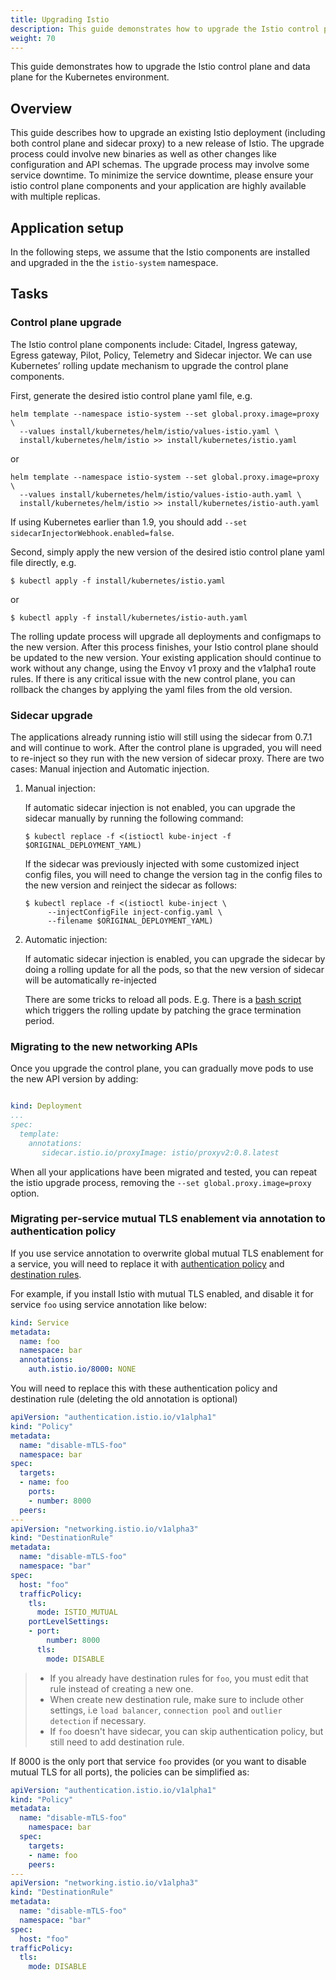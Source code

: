 ```yaml
---
title: Upgrading Istio
description: This guide demonstrates how to upgrade the Istio control plane and data plane independently.
weight: 70
---
```


This guide demonstrates how to upgrade the Istio control plane and data plane
for the Kubernetes environment.

## Overview

This guide describes how to upgrade an existing Istio deployment (including both control plane and sidecar proxy) to a new release of Istio. The upgrade process could involve new binaries as well as other changes like configuration and API schemas. The upgrade process may involve some service downtime. To minimize the service downtime, please ensure your istio control plane components and your application are highly available with multiple replicas.

## Application setup

In the following steps, we assume that the Istio components are installed and upgraded in the the `istio-system` namespace.

## Tasks

### Control plane upgrade

The Istio control plane components include: Citadel, Ingress gateway, Egress gateway, Pilot, Policy, Telemetry and
Sidecar injector. We can use Kubernetes’ rolling update mechanism to upgrade the
control plane components.

First, generate the desired istio control plane yaml file, e.g.

```command
helm template --namespace istio-system --set global.proxy.image=proxy \
  --values install/kubernetes/helm/istio/values-istio.yaml \
  install/kubernetes/helm/istio >> install/kubernetes/istio.yaml
```

or

```command
helm template --namespace istio-system --set global.proxy.image=proxy \
  --values install/kubernetes/helm/istio/values-istio-auth.yaml \
  install/kubernetes/helm/istio >> install/kubernetes/istio-auth.yaml
```

If using Kubernetes earlier than 1.9, you should add ```--set sidecarInjectorWebhook.enabled=false```.

Second, simply apply the new version of the desired istio control plane yaml file directly, e.g.

```command
$ kubectl apply -f install/kubernetes/istio.yaml
```

or

```command
$ kubectl apply -f install/kubernetes/istio-auth.yaml
```

The rolling update process will upgrade all deployments and configmaps to the new version. After this process finishes, your Istio control plane should be updated to the new version. Your existing application should continue to work without any change, using the Envoy v1 proxy and the v1alpha1 route rules. If there is any critical issue with the new control plane, you can rollback the changes by applying the yaml files from the old version.

### Sidecar upgrade

The applications already running istio will still using the sidecar from 0.7.1 and will continue to work. After the control plane is upgraded, you will need to re-inject so they run with the new version of sidecar proxy. There are two cases: Manual injection and Automatic injection.

1.  Manual injection:

    If automatic sidecar injection is not enabled, you can upgrade the
    sidecar manually by running the following command:

    ```command
    $ kubectl replace -f <(istioctl kube-inject -f $ORIGINAL_DEPLOYMENT_YAML)
    ```

    If the sidecar was previously injected with some customized inject config
    files, you will need to change the version tag in the config files to the new
    version and reinject the sidecar as follows:

    ```command
    $ kubectl replace -f <(istioctl kube-inject \
         --injectConfigFile inject-config.yaml \
         --filename $ORIGINAL_DEPLOYMENT_YAML)
    ```

1.  Automatic injection:

    If automatic sidecar injection is enabled, you can upgrade the sidecar
    by doing a rolling update for all the pods, so that the new version of
    sidecar will be automatically re-injected

    There are some tricks to reload all pods. E.g. There is a [bash script](https://gist.github.com/jmound/ff6fa539385d1a057c82fa9fa739492e)
    which triggers the rolling update by patching the grace termination period.

### Migrating to the new networking APIs

Once you upgrade the control plane, you can gradually move pods to use the new API version by adding:

```yaml

kind: Deployment
...
spec:
  template:
    annotations:
       sidecar.istio.io/proxyImage: istio/proxyv2:0.8.latest

```

When all your applications have been migrated and tested, you can repeat the istio upgrade process, removing the `--set global.proxy.image=proxy` option.

### Migrating per-service mutual TLS enablement via annotation to authentication policy

If you use service annotation to overwrite global mutual TLS enablement for a service, you will need to replace it with [authentication policy](/docs/concepts/security/authn-policy/) and [destination rules](/docs/concepts/traffic-management/rules-configuration/#destination-rules).

For example, if you install Istio with mutual TLS enabled, and disable it for service `foo` using service annotation like below:

```yaml
kind: Service
metadata:
  name: foo
  namespace: bar
  annotations:
    auth.istio.io/8000: NONE
```

You will need to replace this with these authentication policy and destination rule (deleting the old annotation is optional)

```yaml
apiVersion: "authentication.istio.io/v1alpha1"
kind: "Policy"
metadata:
  name: "disable-mTLS-foo"
  namespace: bar
spec:
  targets:
  - name: foo
    ports:
    - number: 8000
  peers:
---
apiVersion: "networking.istio.io/v1alpha3"
kind: "DestinationRule"
metadata:
  name: "disable-mTLS-foo"
  namespace: "bar"
spec:
  host: "foo"
  trafficPolicy:
    tls:
      mode: ISTIO_MUTUAL
    portLevelSettings:
    - port:
        number: 8000
      tls:
        mode: DISABLE
```

> * If you already have destination rules for `foo`, you must edit that rule instead of creating a new one.
> * When create new destination rule, make sure to include other settings, i.e `load balancer`, `connection pool` and `outlier detection` if necessary.
> * If `foo` doesn't have sidecar, you can skip authentication policy, but still need to add destination rule.

If 8000 is the only port that service `foo` provides (or you want to disable mutual TLS for all ports), the policies can be simplified as:

```yaml
apiVersion: "authentication.istio.io/v1alpha1"
kind: "Policy"
metadata:
  name: "disable-mTLS-foo"
    namespace: bar
  spec:
    targets:
    - name: foo
    peers:
---
apiVersion: "networking.istio.io/v1alpha3"
kind: "DestinationRule"
metadata:
  name: "disable-mTLS-foo"
  namespace: "bar"
spec:
  host: "foo"
trafficPolicy:
  tls:
    mode: DISABLE
```